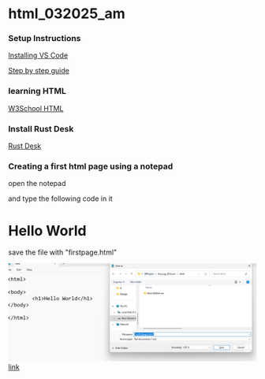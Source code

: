 # html_032025_am


### Setup Instructions
[Installing VS Code](https://code.visualstudio.com/download)

[Step by step guide](https://www.geeksforgeeks.org/how-to-install-visual-studio-code-on-windows/)

### learning HTML
[W3School HTML](https://www.w3schools.com/html/)


### Install Rust Desk
[Rust Desk](https://rustdesk.com/)

### Creating a first html page using a notepad

open the notepad 

and type the following code in it 

<html>

<body>
	<h1>Hello World</h1>	
</body>

</html>

save the file with "firstpage.html" 

![html page using notepad](/Assets/firstpage_using_notepad.png)
[link](https://www.w3schools.com/html/html_editors.asp)